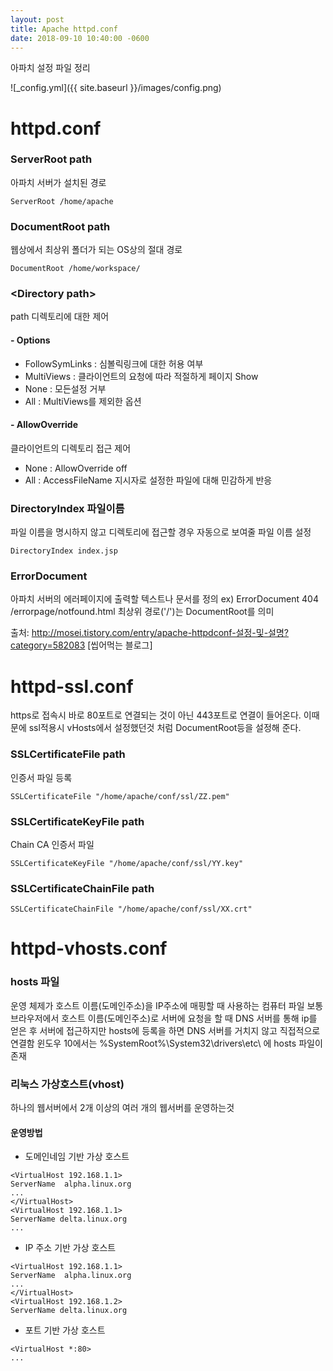 ```yaml
---
layout: post
title: Apache httpd.conf
date: 2018-09-10 10:40:00 -0600
---
```

아파치 설정 파일 정리

![_config.yml]({{ site.baseurl }}/images/config.png)

# httpd.conf
### ServerRoot path 
 아파치 서버가 설치된 경로
```
ServerRoot /home/apache
```

### DocumentRoot path
웹상에서 최상위 폴더가 되는 OS상의 절대 경로
```
DocumentRoot /home/workspace/
```

### \<Directory path\>
path 디렉토리에 대한 제어

#### - Options
 * FollowSymLinks : 심볼릭링크에 대한 허용 여부
 * MultiViews : 클라이언트의 요청에 따라 적절하게 페이지 Show
 * None : 모든설정 거부
 * All : MultiViews를 제외한 옵션
#### - AllowOverride
클라이언트의 디렉토리 접근 제어
 * None : AllowOverride off
 * All : AccessFileName 지시자로 설정한 파일에 대해 민감하게 반응

### DirectoryIndex 파일이름 
 파일 이름을 명시하지 않고 디렉토리에 접근할 경우 자동으로 보여줄 파일 이름 설정
```
DirectoryIndex index.jsp
```

### ErrorDocument
아파치 서버의 에러페이지에 출력할 텍스트나 문서를 정의 
ex) ErrorDocument 404 /errorpage/notfound.html
최상위 경로('/')는 DocumentRoot를 의미

출처: http://mosei.tistory.com/entry/apache-httpdconf-설정-및-설명?category=582083 [씹어먹는 블로그]

# httpd-ssl.conf

https로 접속시 바로 80포트로 연결되는 것이 아닌 443포트로 연결이 들어온다.
이때문에 ssl적용시 vHosts에서 설정했던것 처럼 DocumentRoot등을 설정해 준다.

### SSLCertificateFile path
인증서 파일 등록
```
SSLCertificateFile "/home/apache/conf/ssl/ZZ.pem"
```
### SSLCertificateKeyFile path
Chain CA 인증서 파일
```
SSLCertificateKeyFile "/home/apache/conf/ssl/YY.key"
```
### SSLCertificateChainFile path
```
SSLCertificateChainFile "/home/apache/conf/ssl/XX.crt"
```



# httpd-vhosts.conf

### hosts 파일
 운영 체제가 호스트 이름(도메인주소)을 IP주소에 매핑할 때 사용하는 컴퓨터 파일
 보통 브라우저에서 호스트 이름(도메인주소)로 서버에 요청을 할 때 DNS 서버를 통해 ip를 얻은 후 서버에 접근하지만 hosts에 등록을 하면 DNS 서버를 거치지 않고 직접적으로 연결함
윈도우 10에서는 	%SystemRoot%\System32\drivers\etc\ 에 hosts 파일이 존재

### 리눅스 가상호스트(vhost)
하나의 웹서버에서 2개 이상의 여러 개의 웹서버를 운영하는것
#### 운영방법
 * 도메인네임 기반 가상 호스트
```
<VirtualHost 192.168.1.1>
ServerName	alpha.linux.org
...
</VirtualHost>
<VirtualHost 192.168.1.1>
ServerName delta.linux.org
...
```
 * IP 주소 기반 가상 호스트
 ```
<VirtualHost 192.168.1.1>
ServerName	alpha.linux.org
...
</VirtualHost>
<VirtualHost 192.168.1.2>
ServerName delta.linux.org
 ```

 * 포트 기반 가상 호스트
 ```
 <VirtualHost *:80>
 ...
 ```
